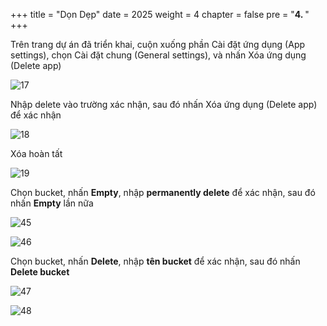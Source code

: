 +++
title = "Dọn Dẹp"
date = 2025
weight = 4
chapter = false
pre = "<b>4. </b>"
+++

Trên trang dự án đã triển khai, cuộn xuống phần Cài đặt ứng dụng (App settings), chọn Cài đặt chung (General settings), và nhấn Xóa ứng dụng (Delete app)

![17](../../images/1/17.png)

Nhập delete vào trường xác nhận, sau đó nhấn Xóa ứng dụng (Delete app) để xác nhận

![18](../../images/1/18.png)

Xóa hoàn tất

![19](../../images/1/19.png)

Chọn bucket, nhấn **Empty**, nhập **permanently delete** để xác nhận, sau đó nhấn **Empty** lần nữa

![45](../../images/2/45.png)

![46](../../images/2/46.png)

Chọn bucket, nhấn **Delete**, nhập **tên bucket** để xác nhận, sau đó nhấn **Delete bucket**

![47](../../images/2/47.png)

![48](../../images/2/48.png)








